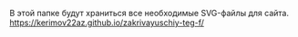 В этой папке будут храниться все необходимые SVG-файлы для сайта.
https://kerimov22az.github.io/zakrivayuschiy-teg-f/